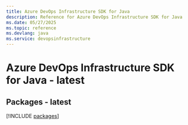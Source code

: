 ```yaml
---
title: Azure DevOps Infrastructure SDK for Java
description: Reference for Azure DevOps Infrastructure SDK for Java
ms.date: 05/27/2025
ms.topic: reference
ms.devlang: java
ms.service: devopsinfrastructure
---
```

# Azure DevOps Infrastructure SDK for Java - latest
## Packages - latest
[!INCLUDE [packages](devops-infrastructure-index.md)]